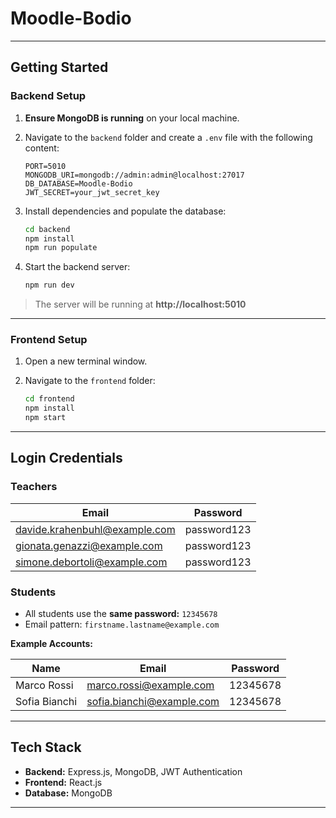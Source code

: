 # Moodle-Bodio

---

## Getting Started

### Backend Setup

1. **Ensure MongoDB is running** on your local machine.
2. Navigate to the `backend` folder and create a `.env` file with the following content:

    ```env
    PORT=5010
    MONGODB_URI=mongodb://admin:admin@localhost:27017
    DB_DATABASE=Moodle-Bodio
    JWT_SECRET=your_jwt_secret_key
    ```

3. Install dependencies and populate the database:

    ```bash
    cd backend
    npm install
    npm run populate
    ```

4. Start the backend server:

    ```bash
    npm run dev
    ```

> The server will be running at **http://localhost:5010**

---

### Frontend Setup

1. Open a new terminal window.
2. Navigate to the `frontend` folder:

    ```bash
    cd frontend
    npm install
    npm start
    ```

---

## Login Credentials

### Teachers

| Email                            | Password     |
|----------------------------------|--------------|
| davide.krahenbuhl@example.com    | password123  |
| gionata.genazzi@example.com      | password123  |
| simone.debortoli@example.com     | password123  |

### Students

- All students use the **same password:** `12345678`
- Email pattern: `firstname.lastname@example.com`

**Example Accounts:**

| Name             | Email                      | Password   |
|------------------|----------------------------|------------|
| Marco Rossi      | marco.rossi@example.com     | 12345678   |
| Sofia Bianchi    | sofia.bianchi@example.com   | 12345678   |

---

## Tech Stack

- **Backend:** Express.js, MongoDB, JWT Authentication
- **Frontend:** React.js
- **Database:** MongoDB

---

